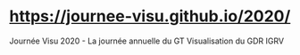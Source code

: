 # https://journee-visu.github.io/2020/
Journée Visu 2020 - La journée annuelle du GT Visualisation du GDR IGRV
